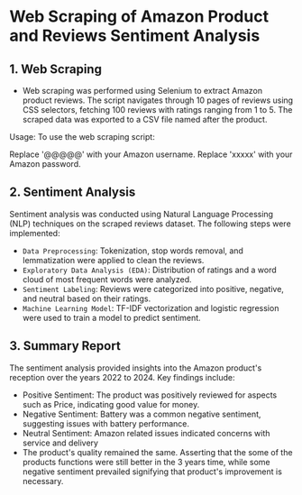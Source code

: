 # Web Scraping of Amazon Product and Reviews Sentiment Analysis

## 1. Web Scraping
- Web scraping was performed using Selenium to extract Amazon product reviews. The script navigates through 10 pages of reviews using CSS selectors, fetching 100 reviews with ratings ranging from 1 to 5. The scraped data was exported to a CSV file named after the product.

Usage:
To use the web scraping script:

Replace '@@@@@' with your Amazon username.
Replace 'xxxxx' with your Amazon password.

## 2. Sentiment Analysis
Sentiment analysis was conducted using Natural Language Processing (NLP) techniques on the scraped reviews dataset. The following steps were implemented:

- `Data Preprocessing`: Tokenization, stop words removal, and lemmatization were applied to clean the reviews.
- `Exploratory Data Analysis (EDA)`: Distribution of ratings and a word cloud of most frequent words were analyzed.
- `Sentiment Labeling`: Reviews were categorized into positive, negative, and neutral based on their ratings.
- `Machine Learning Model`: TF-IDF vectorization and logistic regression were used to train a model to predict sentiment.

## 3. Summary Report
The sentiment analysis provided insights into the Amazon product's reception over the years 2022 to 2024. Key findings include:

- Positive Sentiment: The product was positively reviewed for aspects such as Price, indicating good value for money.
- Negative Sentiment: Battery was a common negative sentiment, suggesting issues with battery performance.
- Neutral Sentiment: Amazon related issues indicated concerns with service and delivery
- The product's quality remained the same. Asserting that the some of the products functions were still better in the 3 years time, while some negative sentiment prevailed signifying that product's improvement is necessary.


 
